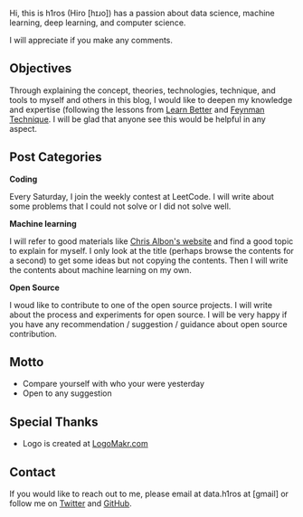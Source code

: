 <!--
.. title: About
.. slug: about
.. tags: about
.. date: 2019-02-03 22:39:39 UTC-08:00
.. category: Blog
.. link: 
.. status: draft
.. description: introduction
.. type: text
-->

Hi, this is h1ros (Hiro [hɪɹo]) has a passion about data science, machine learning, deep learning, and computer science. 

I will appreciate if you make any comments. 


## Objectives 
Through explaining the concept, theories, technologies, technique, and tools to myself and others in this blog, I would like to deepen my knowledge and expertise (following the lessons from [Learn Better](https://www.amazon.com/Learn-Better-Mastering-Business-Anything-ebook/dp/B01IIQQF10/ref=sr_1_2?keywords=learn+better&qid=1551251923&s=books&sr=1-2) and [Feynman Technique](https://mattyford.com/blog/2014/1/23/the-feynman-technique-model). I will be glad that anyone see this would be helpful in any aspect. 

## Post Categories

**Coding**

Every Saturday, I join the weekly contest at LeetCode. I will write about some problems that I could not solve or I did not solve well. 

**Machine learning**

I will refer to good materials like [Chris Albon's website](https://chrisalbon.com/) and find a good topic to explain for myself. I only look at the title (perhaps browse the contents for a second) to get some ideas but not copying the contents. Then I will write the contents about machine learning on my own. 

**Open Source**

I woud like to contribute to one of the open source projects. I will write about the process and experiments for open source. I will be very happy if you have any recommendation / suggestion / guidance about open source contribution. 



## Motto

* Compare yourself with who your were yesterday
* Open to any suggestion

## Special Thanks
* Logo is created at [LogoMakr.com](https://my.logomakr.com)

## Contact
If you would like to reach out to me, please email at data.h1ros at [gmail] or follow me on [Twitter](https://twitter.com/__h1r0__) and [GitHub](https://github.com/h1ros).


